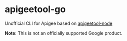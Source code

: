 # apigeetool-go

Unofficial CLI for Apigee based on [apigeetool-node](https://github.com/apigee/apigeetool-node)

**Note:** This is not an officially supported Google product.
